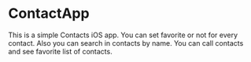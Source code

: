 # ContactApp


This is a simple Contacts iOS app. You can set favorite or not for every contact. Also you can search in contacts by name.
You can call contacts and see favorite list of contacts.
